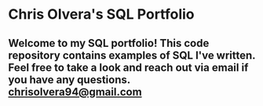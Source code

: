 # Chris Olvera's SQL Portfolio

## Welcome to my SQL portfolio! This code repository contains examples of SQL I've written. Feel free to take a look and reach out via email if you have any questions. chrisolvera94@gmail.com
